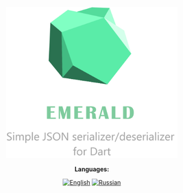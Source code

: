 <div align="center" width="200px">

<img src="https://github.com/GlebBatykov/emerald/blob/dev/logo.png?raw=true" width="400px"/>

<div align="center">

**Languages:**
  
[![English](https://img.shields.io/badge/Language-English-blue?style=?style=flat-square)](README.md)
[![Russian](https://img.shields.io/badge/Language-Russian-blue?style=?style=flat-square)](README.ru.md)
